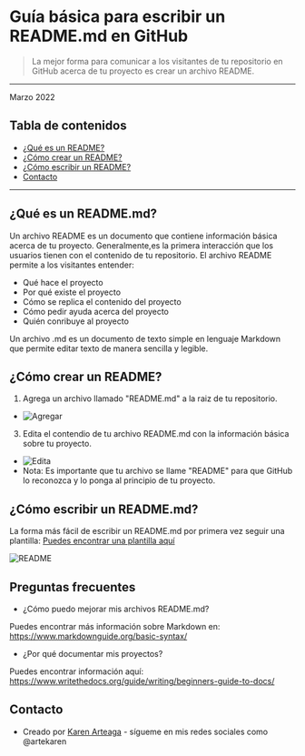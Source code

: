 # Guía básica para escribir un README.md en GitHub
>  La mejor forma para comunicar a los visitantes de tu repositorio en GitHub acerca de tu proyecto es crear un archivo README.
---
Marzo 2022

## Tabla de contenidos
* [¿Qué es un README?](#introduccion)
* [¿Cómo crear un README?](#crear)
* [¿Cómo escribir un README?](#escribir)
* [Contacto](#contacto)
---


## ¿Qué es un README.md? <a name="introduccion"></a> 
Un archivo README es un documento que contiene información básica acerca de tu proyecto. Generalmente,es la primera interacción que los usuarios tienen con el contenido de tu repositorio. El archivo README permite a los visitantes entender:
- Qué hace el proyecto
- Por qué existe el proyecto
- Cómo se replica el contenido del proyecto
- Cómo pedir ayuda acerca del proyecto
- Quién conribuye al proyecto

Un archivo .md es un documento de texto simple en lenguaje Markdown que permite editar texto de manera sencilla y legible. 


## ¿Cómo crear un README? <a name="crear"></a> 
1. Agrega un archivo llamado "README.md" a la raiz de tu repositorio.
-   ![Agregar](https://user-images.githubusercontent.com/69361149/160881836-d3aadc69-5637-41bb-91ae-9efd46c26e8a.png)
3. Edita el contendio de tu archivo README.md con la información básica sobre tu proyecto.
- ![Edita](https://user-images.githubusercontent.com/69361149/160882130-17e885e4-d8b2-4a4b-ac5f-201ac3496e64.png)
- Nota: Es importante que tu archivo se llame "README" para que GitHub lo reconozca y lo ponga al principio de tu proyecto.


## ¿Cómo escribir un README.md? <a name="escribir"></a> 
La forma más fácil de escribir un README.md por primera vez seguir una plantilla:
[Puedes encontrar una plantilla aquí](https://github.com/KarenArteaga/Como-escribir-un-readme/blob/main/plantillaREADME.md)


![README](https://user-images.githubusercontent.com/69361149/160894945-31e1f62c-bf84-4d31-b691-b71089ab5939.png)


## Preguntas frecuentes
- ¿Cómo puedo mejorar mis archivos README.md? 

Puedes encontrar más información sobre Markdown en: https://www.markdownguide.org/basic-syntax/

- ¿Por qué documentar mis proyectos?

Puedes encontrar información aquí: https://www.writethedocs.org/guide/writing/beginners-guide-to-docs/



## Contacto
* Creado por [Karen Arteaga](https://github.com/KarenArteaga) - sígueme en mis redes sociales como @artekaren

